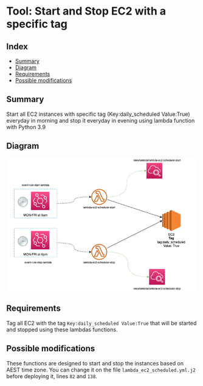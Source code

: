 # Tool: Start and Stop EC2 with a specific tag

## Index

- [Summary](#summary)
- [Diagram](#diagram)
- [Requirements](#requirements)
- [Possible modifications](#possible-modifications)

## Summary

Start all EC2 instances with specific tag (Key:daily_scheduled Value:True) everyday in morning and stop it everyday in evening using lambda function with Python 3.9

## Diagram

![lambda-diagram](/imgs/start_stop_lambda.png)

## Requirements

Tag all EC2 with the tag `Key:daily_scheduled Value:True` that will be started and stopped using these lambdas functions.

## Possible modifications

These functions are designed to start and stop the instances based on AEST time zone. You can change it on the file `lambda_ec2_scheduled.yml.j2` before deploying it, lines `82` and `138`.
